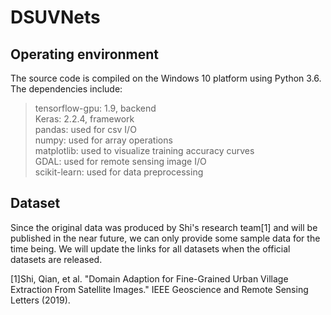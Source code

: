 # DSUVNets

## Operating environment
The source code is compiled on the Windows 10 platform using Python 3.6. The dependencies include:
> tensorflow-gpu: 1.9, backend </br>
> Keras: 2.2.4, framework </br>
> pandas: used for csv I/O </br>
> numpy: used for array operations </br>
> matplotlib: used to visualize training accuracy curves </br>
> GDAL: used for remote sensing image I/O </br>
> scikit-learn: used for data preprocessing</br>

## Dataset
Since the original data was produced by Shi's research team[1] and will be published in the near future, we can only provide some sample data for the time being. 
We will update the links for all datasets when the official datasets are released.

[1]Shi, Qian, et al. "Domain Adaption for Fine-Grained Urban Village Extraction From Satellite Images." IEEE Geoscience and Remote Sensing Letters (2019).
